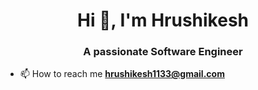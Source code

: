 <h1 align="center">Hi 👋, I'm Hrushikesh</h1>
<h3 align="center">A passionate Software Engineer</h3>

- 📫 How to reach me **hrushikesh1133@gmail.com**

<!--
**HrushikeshKaranth/HrushikeshKaranth** is a ✨ _special_ ✨ repository because its `README.md` (this file) appears on your GitHub profile.

Here are some ideas to get you started:

- 🔭 I’m currently working on ...
- 🌱 I’m currently learning ...
- 👯 I’m looking to collaborate on ...
- 🤔 I’m looking for help with ...
- 💬 Ask me about ...
- 📫 How to reach me: ...
- 😄 Pronouns: ...
- ⚡ Fun fact: ...
-->
